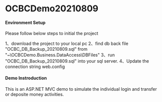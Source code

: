 # OCBCDemo20210809
#### Environment Setup

Please follow below steps to initial the project

1、download the project to your local pc
2、find db back file "OCBC_DB_Backup_20210809.sql" from "~\OCBCDemo.Business.DataAccess\DBFiles" 
3、run "OCBC_DB_Backup_20210809.sql" into your sql server.
4、Update the connection string web.config 

#### Demo Instroduction

This is an ASP.NET MVC demo to simulate the individual login and transfer or deposite money activities.

